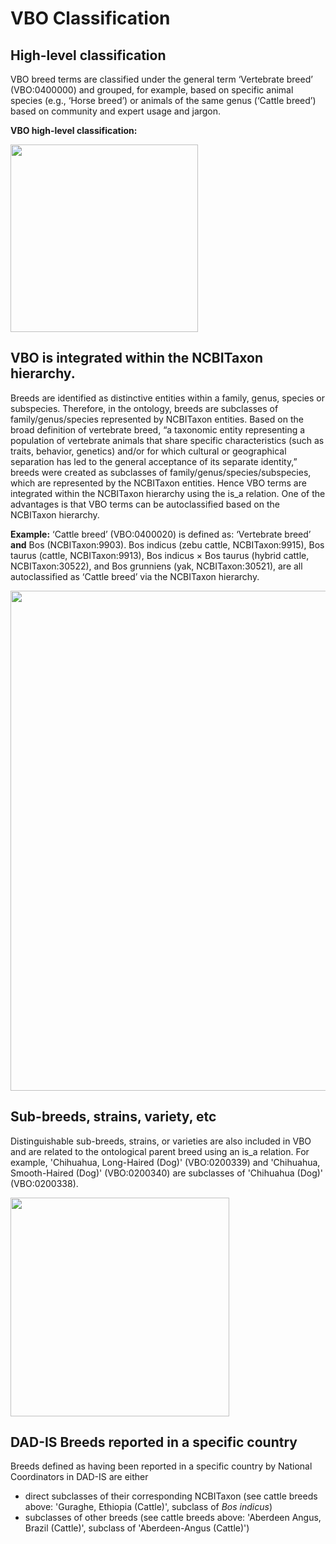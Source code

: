 # VBO Classification

## High-level classification
VBO breed terms are classified under the general term ‘Vertebrate breed’ (VBO:0400000) and grouped, for example, based on specific animal species (e.g., ‘Horse breed’) or animals of the same genus (‘Cattle breed’) based on community and expert usage and jargon. 

**VBO high-level classification:** 

<img src="image.png" width="300">


## VBO is integrated within the NCBITaxon hierarchy.
Breeds are identified as distinctive entities within a family, genus, species or subspecies. Therefore, in the ontology, breeds are subclasses of family/genus/species represented by NCBITaxon entities. Based on the broad definition of vertebrate breed, “a taxonomic entity representing a population of vertebrate animals that share specific characteristics (such as traits, behavior, genetics) and/or for which cultural or geographical separation has led to the general acceptance of its separate identity,” breeds were created as subclasses of family/genus/species/subspecies, which are represented by the NCBITaxon entities. Hence VBO terms are integrated within the NCBITaxon hierarchy using the is_a relation. 
One of the advantages is that VBO terms can be autoclassified based on the NCBITaxon hierarchy.

**Example:** ‘Cattle breed’ (VBO:0400020) is defined as: ‘Vertebrate breed’ **and** Bos (NCBITaxon:9903). Bos indicus (zebu cattle, NCBITaxon:9915), Bos taurus (cattle, NCBITaxon:9913), Bos indicus × Bos taurus (hybrid cattle, NCBITaxon:30522), and Bos grunniens (yak, NCBITaxon:30521), are all autoclassified as ‘Cattle breed’ via the NCBITaxon hierarchy.

<img src="Screenshot 2024-07-30 at 12.52.48 PM.png" width="800">

## Sub-breeds, strains, variety, etc
Distinguishable sub-breeds, strains, or varieties are also included in VBO and are related to the ontological parent breed using an is_a relation. For example, 'Chihuahua, Long-Haired (Dog)' (VBO:0200339) and 'Chihuahua, Smooth-Haired (Dog)' (VBO:0200340) are subclasses of 'Chihuahua (Dog)' (VBO:0200338).

<img src="Screenshot 2024-07-30 at 12.49.22 PM.png" width="350">

## DAD-IS Breeds reported in a specific country
Breeds defined as having been reported in a specific country by National Coordinators in DAD-IS are either 
- direct subclasses of their corresponding NCBITaxon (see cattle breeds above: 'Guraghe, Ethiopia (Cattle)', subclass of _Bos indicus_)
- subclasses of other breeds (see cattle breeds above: 'Aberdeen Angus, Brazil (Cattle)', subclass of 'Aberdeen-Angus (Cattle)')